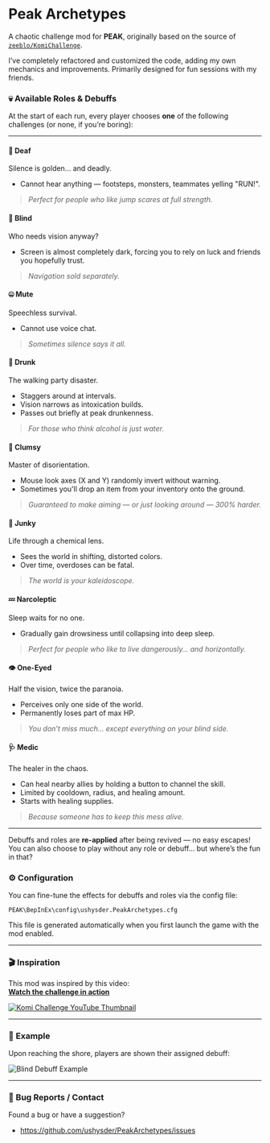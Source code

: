 ﻿# Peak Archetypes

A chaotic challenge mod for **PEAK**, originally based on the source of [`zeeblo/KomiChallenge`](https://github.com/zeeblo/KomiChallenge).

I’ve completely refactored and customized the code, adding my own mechanics and improvements. Primarily designed for fun sessions with my friends.

### 💀 Available Roles & Debuffs

At the start of each run, every player chooses **one** of the following challenges (or none, if you’re boring):  

---

#### 🙉 Deaf  
Silence is golden… and deadly.  
- Cannot hear anything — footsteps, monsters, teammates yelling "RUN!".  
> *Perfect for people who like jump scares at full strength.*  

#### 🙈 Blind  
Who needs vision anyway?  
- Screen is almost completely dark, forcing you to rely on luck and friends you hopefully trust.  
> *Navigation sold separately.*  

#### 🤐 Mute  
Speechless survival.  
- Cannot use voice chat.  
> *Sometimes silence says it all.*  

#### 🍻 Drunk  
The walking party disaster.  
- Staggers around at intervals.  
- Vision narrows as intoxication builds.  
- Passes out briefly at peak drunkenness.  
> *For those who think alcohol is just water.*  

#### 🤕 Clumsy  
Master of disorientation.
- Mouse look axes (X and Y) randomly invert without warning.
- Sometimes you'll drop an item from your inventory onto the ground.
> *Guaranteed to make aiming — or just looking around — 300% harder.*

#### 💊 Junky  
Life through a chemical lens.  
- Sees the world in shifting, distorted colors.  
- Over time, overdoses can be fatal.  
> *The world is your kaleidoscope.*  

#### 💤 Narcoleptic  
Sleep waits for no one.  
- Gradually gain drowsiness until collapsing into deep sleep.  
> *Perfect for people who like to live dangerously… and horizontally.*  

#### 👁️ One-Eyed  
Half the vision, twice the paranoia.  
- Perceives only one side of the world.
- Permanently loses part of max HP.
> *You don’t miss much… except everything on your blind side.*  

#### 🩺 Medic
The healer in the chaos.  
- Can heal nearby allies by holding a button to channel the skill.  
- Limited by cooldown, radius, and healing amount.  
- Starts with healing supplies.  
> *Because someone has to keep this mess alive.*  

---

Debuffs and roles are **re-applied** after being revived — no easy escapes!  
You can also choose to play without any role or debuff… but where’s the fun in that?

### ⚙️ Configuration

You can fine-tune the effects for debuffs and roles via the config file:

```PEAK\BepInEx\config\ushysder.PeakArchetypes.cfg```

This file is generated automatically when you first launch the game with the mod enabled.

---

### 🎬 Inspiration

This mod was inspired by this video:  
**[Watch the challenge in action](https://www.youtube.com/watch?v=MpWyEgb2c6Y)**

[![Komi Challenge YouTube Thumbnail](https://i.imgur.com/091uDgr.jpeg)](https://www.youtube.com/watch?v=MpWyEgb2c6Y)

---

### 📸 Example

Upon reaching the shore, players are shown their assigned debuff:

![Blind Debuff Example](https://i.imgur.com/BrQbmBo.png)

---

### 🐛 Bug Reports / Contact

Found a bug or have a suggestion?  
- https://github.com/ushysder/PeakArchetypes/issues
